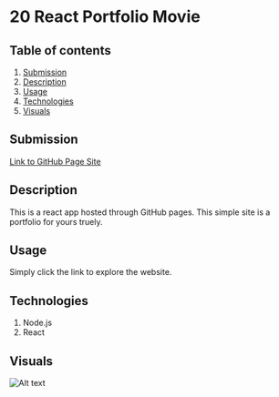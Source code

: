 # 20 React Portfolio Movie

  ## Table of contents
  1. [Submission](#submission)
  2. [Description](#description)
  3. [Usage](#usage)
  4. [Technologies](#technologies)
  4. [Visuals](#visuals)

  ## Submission
  [Link to GitHub Page Site](https://bbelk.github.io/react-portfolio-project/)

  ## Description
  This is a react app hosted through GitHub pages. This simple site is a portfolio for yours truely.
 
  ## Usage
  Simply click the link to explore the website.

  ## Technologies
  1. Node.js 
  2. React

  ## Visuals

  ![Alt text](https://github.com/BBelk/react-portfolio-project/blob/main/instruct/Assets/BB_react_image.png "Bruce Belk React Portfolio")